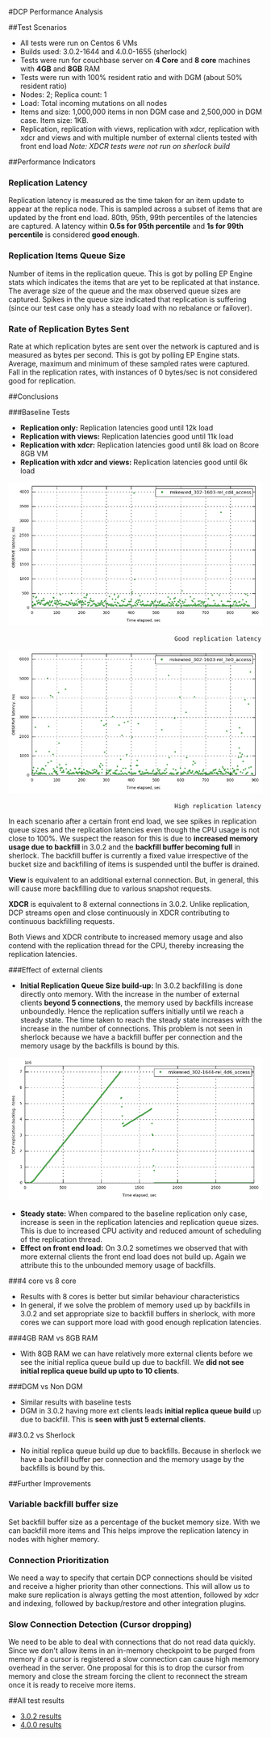 #DCP Performance Analysis

##Test Scenarios

* All tests were run on Centos 6 VMs
* Builds used: 3.0.2-1644 and 4.0.0-1655 (sherlock)
* Tests were run for couchbase server on **4 Core** and **8 core** machines with **4GB** and **8GB** RAM
* Tests were run with 100% resident ratio and with DGM (about 50% resident ratio)
* Nodes: 2; Replica count: 1
* Load: Total incoming mutations on all nodes
* Items and size: 1,000,000 items in non DGM case and 2,500,000 in DGM case. Item size: 1KB.
* Replication, replication with views, replication with xdcr, replication with xdcr and views and with multiple number of external clients tested with front end load
*Note: XDCR tests were not run on sherlock build*

##Performance Indicators
### Replication Latency
Replication latency is measured as the time taken for an item update to appear at the replica node. This is sampled across a subset of items that are updated by the front end load. 80th, 95th, 99th percentiles of the latencies are captured. A latency within **0.5s for 95th percentile** and **1s for 99th percentile** is considered **good enough**.
        
### Replication Items Queue Size
Number of items in the replication queue. This is got by polling EP Engine stats which indicates the items that are yet to be replicated at that instance. The average size of the queue and the max observed queue sizes are captured. Spikes in the queue size indicated that replication is suffering (since our test case only has a steady load with no rebalance or failover). 

### Rate of Replication Bytes Sent
Rate at which replication bytes are sent over the network is captured and is measured as bytes per second. This is got by polling EP Engine stats. Average, maximum and minimum of these sampled rates were captured. Fall in the replication rates, with instances of 0 bytes/sec is not considered good for replication.

##Conclusions

###Baseline Tests
* **Replication only:** Replication latencies good until 12k load
* **Replication with views:** Replication latencies good until 11k load
* **Replication with xdcr:** Replication latencies good until 8k load on 8core 8GB VM
* **Replication with xdcr and views:** Replication latencies good until 6k load

![Good replication latency](3.0.2/8-core-4gb-ram-vm/images/replication_only/11k_latency_raw.png)

                                                  Good replication latency

![High replication latency](3.0.2/8-core-4gb-ram-vm/images/replication_only/13k_latency_raw.png)

                                                  High replication latency


In each scenario after a certain front end load, we see spikes in replication queue sizes and the replication latencies even though the CPU usage is not close to 100%. We suspect the reason for this is due to **increased memory usage due to backfill** in 3.0.2 and  the **backfill buffer becoming full** in sherlock. The backfill buffer is currently a fixed value irrespective of the bucket size and backfilling of items is suspended until the buffer is drained.

**View** is equivalent to an additional external connection. But, in general, this will cause more backfilling due to various snapshot requests.

**XDCR** is equivalent to 8 external connections in 3.0.2. Unlike replication, DCP streams open and close continuously in XDCR contributing to continuous backfilling requests.

Both Views and XDCR contribute to increased memory usage and also contend with the replication thread for the CPU, thereby increasing the replication latencies.

###Effect of external clients
* **Initial Replication Queue Size build-up:** In 3.0.2 backfilling is done directly onto memory. With the increase in the number of external clients **beyond 5 connections**, the memory used by backfills increase unboundedly. Hence the replication suffers initially until we reach a steady state. The time taken to reach the steady state increases with the increase in the number of connections. This problem is not seen in sherlock because we have a backfill buffer per connection and the memory usage by the backfills is bound by this.

![Initial Replication Queue Size build-up](3.0.2/8-core-8gb-ram-vm-DGM/images/replication_10_clients/6k_items.png)

* **Steady state:** When compared to the baseline replication only case, increase is seen in the replication latencies and replication queue sizes. This is due to increased CPU activity and reduced amount of scheduling of the replication thread.
* **Effect on front end load:** On 3.0.2 sometimes we observed that with more external clients the front end load does not build up. Again we attribute this to the unbounded memory usage of backfills.

###4 core vs 8 core
* Results with 8 cores is better but similar behaviour characteristics
* In general, if we solve the problem of memory used up by backfills in 3.0.2 and set appropriate size to backfill buffers in sherlock, with more cores we can support more load with good enough replication latencies.

###4GB RAM vs 8GB RAM
* With 8GB RAM we can have relatively more external clients before we see the initial replica queue build up due to backfill. We **did not see initial replica queue build up upto to 10 clients**.

###DGM vs Non DGM
* Similar results with baseline tests
* DGM in 3.0.2 having more ext clients leads **initial replica queue build** up due to backfill. This is **seen with just 5 external clients**.

##3.0.2 vs Sherlock
* No initial replica queue build up due to backfills. Because in sherlock we have a backfill buffer per connection and the memory usage by the backfills is bound by this.

##Further Improvements
### Variable backfill buffer size
Set backfill buffer size as a percentage of the bucket memory size. With we can backfill more items and This helps improve the replication latency in nodes with higher memory.

### Connection Prioritization
We need a way to specify that certain DCP connections should be visited and receive a higher priority than other connections. This will allow us to make sure replication is always getting the most attention, followed by xdcr and indexing, followed by backup/restore and other integration plugins.

### Slow Connection Detection (Cursor dropping)
We need to be able to deal with connections that do not read data quickly. Since we don't allow items in an in-memory checkpoint to be purged from memory if a cursor is registered a slow connection can cause high memory overhead in the server. One proposal for this is to drop the cursor from memory and close the stream forcing the client to reconnect the stream once it is ready to receive more items. 

##All test results
* [3.0.2 results](3.0.2/overview.md)
* [4.0.0 results](4.0.0/overview.md)